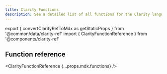 ```yaml
---
title: Clarity Functions
description: See a detailed list of all functions for the Clarity language.
---
```


export { convertClarityRefToMdx as getStaticProps } from '@common/data/clarity-ref'
import { ClarityFunctionReference } from '@components/clarity-ref'

## Function reference

<ClarityFunctionReference {...props.mdx.functions} />
